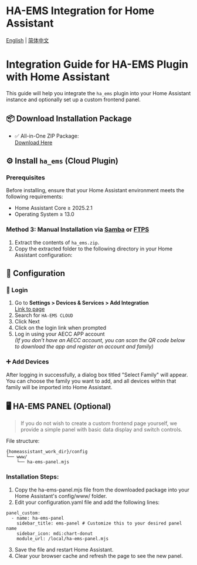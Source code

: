 # HA-EMS Integration for Home Assistant

[English](./README.md) | [简体中文](./README_zh.md)
# Integration Guide for HA-EMS Plugin with Home Assistant

This guide will help you integrate the `ha_ems` plugin into your Home Assistant instance and optionally set up a custom frontend panel.

## 📦 Download Installation Package

+ ✅ All-in-One ZIP Package:  
[Download Here](https://cdn.shuoxd.com/Aecc/HA/aecc-ha.zip )

## ⚙️ Install `ha_ems` (Cloud Plugin)

### Prerequisites

Before installing, ensure that your Home Assistant environment meets the following requirements:
+ Home Assistant Core ≥ 2025.2.1  
+ Operating System ≥ 13.0  

### Method 3: Manual Installation via [Samba](https://github.com/home-assistant/addons/tree/master/samba ) or [FTPS](https://github.com/hassio-addons/addon-ftp )

1. Extract the contents of `ha_ems.zip`.
2. Copy the extracted folder to the following directory in your Home Assistant configuration:


## 🔧 Configuration

### 🔐 Login

1. Go to **Settings > Devices & Services > Add Integration**  
   [Link to page](https://my.home-assistant.io/redirect/brand/?brand=xiaomi_home)
2. Search for `HA-EMS CLOUD`
3. Click Next
4. Click on the login link when prompted
5. Log in using your AECC APP account  
   *(If you don't have an AECC account, you can scan the QR code below to download the app and register an account and family)*

### ➕ Add Devices

After logging in successfully, a dialog box titled "Select Family" will appear. You can choose the family you want to add, and all devices within that family will be imported into Home Assistant.

## 🖥️ HA-EMS PANEL (Optional)

> If you do not wish to create a custom frontend page yourself, we provide a simple panel with basic data display and switch controls.

File structure:
```plain
{homeassistant_work_dir}/config
└── www/
    └── ha-ems-panel.mjs
```
### Installation Steps:
1. Copy the ha-ems-panel.mjs file from the downloaded package into your Home Assistant's config/www/ folder.
2. Edit your configuration.yaml file and add the following lines:
```
panel_custom:
  - name: ha-ems-panel
    sidebar_title: ems-panel # Customize this to your desired panel name
    sidebar_icon: mdi:chart-donut
    module_url: /local/ha-ems-panel.mjs
```
3. Save the file and restart Home Assistant.
4. Clear your browser cache and refresh the page to see the new panel.


